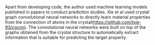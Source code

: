 
Apart from developing code, the author used machine learning models published in papers to conduct prediction studies. Xie et al used crystal graph convolutional neural networks to directly learn material properties from the connection of atoms in the crystal(https://github.com/txie-93/cgcnn). The convolutional neural networks were built on top of the graphs obtained from the crystal structure to automatically extract information that is suitable for predicting the target property.


